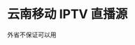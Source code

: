 # 云南移动 IPTV 直播源

外省不保证可以用

[订阅地址]:https://raw.githubusercontent.com/lostcixin/yn-chinamobile-iptv/main/iptv.m3u8
